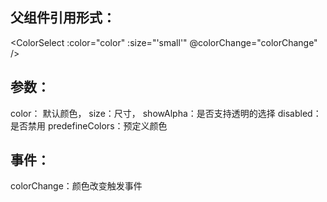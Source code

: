 ## 父组件引用形式：
 <ColorSelect :color="color" :size="'small'" @colorChange="colorChange" />

## 参数：
color： 默认颜色，
size：尺寸，
showAlpha：是否支持透明的选择
disabled： 是否禁用
predefineColors：预定义颜色

## 事件：
colorChange：颜色改变触发事件
